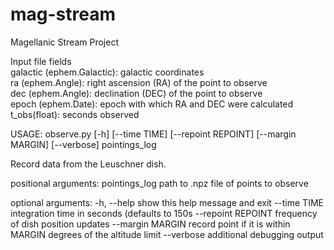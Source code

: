 mag-stream
==========

Magellanic Stream Project

Input file fields                                                            
  galactic (ephem.Galactic): galactic coordinates                          
  ra (ephem.Angle): right ascension (RA) of the point to observe           
  dec (ephem.Angle): declination (DEC) of the point to observe             
  epoch (ephem.Date): epoch with which RA and DEC were calculated          
  t_obs(float): seconds observed

USAGE: observe.py [-h] [--time TIME] [--repoint REPOINT] [--margin MARGIN]
                  [--verbose]
                  pointings_log

Record data from the Leuschner dish.

positional arguments:
  pointings_log      path to .npz file of points to observe

optional arguments:
  -h, --help         show this help message and exit
  --time TIME        integration time in seconds (defaults to 150s
  --repoint REPOINT  frequency of dish position updates
  --margin MARGIN    record point if it is within MARGIN degrees of the
                     altitude limit
  --verbose          additional debugging output

